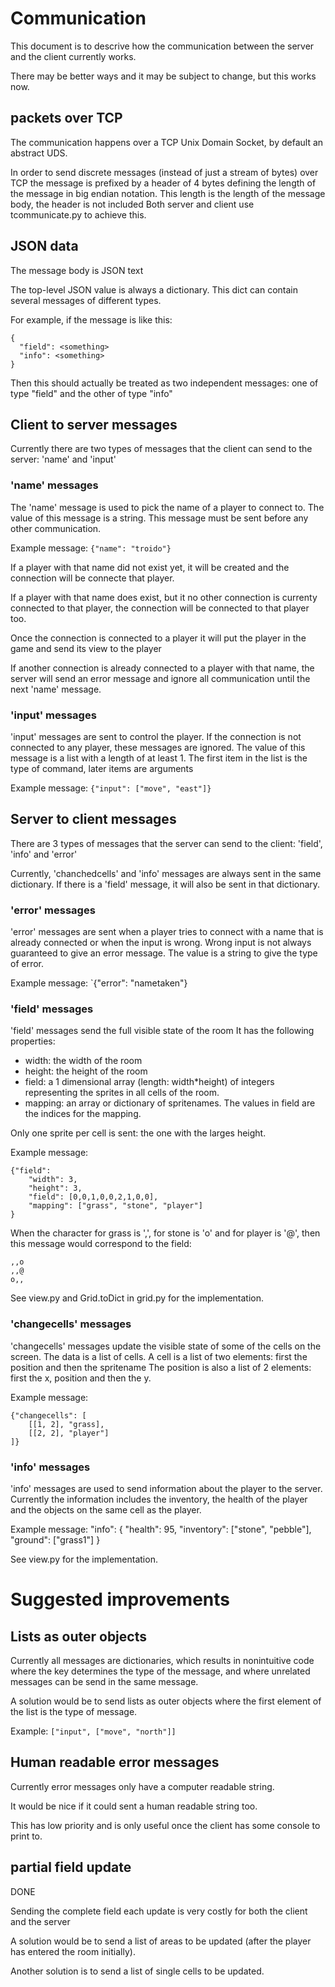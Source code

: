 
# Communication

This document is to descrive how the communication between the server and the client currently works.

There may be better ways and it may be subject to change, but this works now.

## packets over TCP

The communication happens over a TCP Unix Domain Socket, by default an abstract UDS.

In order to send discrete messages (instead of just a stream of bytes) over TCP the message is prefixed by a header of 4 bytes defining the length of the message in big endian notation.
This length is the length of the message body, the header is not included
Both server and client use tcommunicate.py to achieve this.


## JSON data

The message body is JSON text

The top-level JSON value is always a dictionary.
This dict can contain several messages of different types.

For example, if the message is like this:

    {
      "field": <something>
      "info": <something>
    }

Then this should actually be treated as two independent messages: one of type "field" and the other of type "info"


## Client to server messages

Currently there are two types of messages that the client can send to the server: 'name' and 'input'

### 'name' messages

The 'name' message is used to pick the name of a player to connect to.
The value of this message is a string.
This message must be sent before any other communication.

Example message: `{"name": "troido"}`

If a player with that name did not exist yet, it will be created and the connection will be connecte that player.

If a player with that name does exist, but it no other connection is currenty connected to that player, the connection will be connected to that player too.

Once the connection is connected to a player it will put the player in the game and send its view to the player

If another connection is already connected to a player with that name, the server will send an error message and ignore all communication until the next 'name' message.

### 'input' messages

'input' messages are sent to control the player.
If the connection is not connected to any player, these messages are ignored.
The value of this message is a list with a length of at least 1.
The first item in the list is the type of command, later items are arguments

Example message: `{"input": ["move", "east"]}`


## Server to client messages

There are 3 types of messages that the server can send to the client: 'field', 'info' and 'error'

Currently, 'chanchedcells' and 'info' messages are always sent in the same dictionary.
If there is a 'field' message, it will also be sent in that dictionary.

### 'error' messages

'error' messages are sent when a player tries to connect with a name that is already connected or when the input is wrong.
Wrong input is not always guaranteed to give an error message. The value is a string to give the type of error.

Example message: `{"error": "nametaken"}


### 'field' messages

'field' messages send the full visible state of the room
It has the following properties:

- width: the width of the room
- height: the height of the room
- field: a 1 dimensional array (length: width*height) of integers representing the sprites in all cells of the room.
- mapping: an array or dictionary of spritenames. The values in field are the indices for the mapping.

Only one sprite per cell is sent: the one with the larges height.

Example message:

    {"field":
        "width": 3,
        "height": 3,
        "field": [0,0,1,0,0,2,1,0,0],
        "mapping": ["grass", "stone", "player"]
    }

When the character for grass is ',', for stone is 'o' and for player is '@', then this message would correspond to the field:

    ,,o
    ,,@
    o,,

See view.py and Grid.toDict in grid.py for the implementation.

### 'changecells' messages

'changecells' messages update the visible state of some of the cells on the screen.
The data is a list of cells.
A cell is a list of two elements: first the position and then the spritename
The position is also a list of 2 elements: first the x, position and then the y.

Example message:

    {"changecells": [
        [[1, 2], "grass],
        [[2, 2], "player"]
    ]}

### 'info' messages

'info' messages are used to send information about the player to the server.
Currently the information includes the inventory, the health of the player and the objects on the same cell as the player.

Example message:
    "info": {
        "health": 95,
        "inventory": ["stone", "pebble"],
        "ground": ["grass1"]
    }

See view.py for the implementation.

# Suggested improvements



## Lists as outer objects

Currently all messages are dictionaries, which results in nonintuitive code where the key determines the type of the message, and where unrelated messages can be send in the same message.

A solution would be to send lists as outer objects where the first element of the list is the type of message.

Example: `["input", ["move", "north"]]`

## Human readable error messages

Currently error messages only have a computer readable string.

It would be nice if it could sent a human readable string too.

This has low priority and is only useful once the client has some console to print to.



## partial field update

DONE

Sending the complete field each update is very costly for both the client and the server

A solution would be to send a list of areas to be updated (after the player has entered the room initially).

Another solution is to send a list of single cells to be updated.
